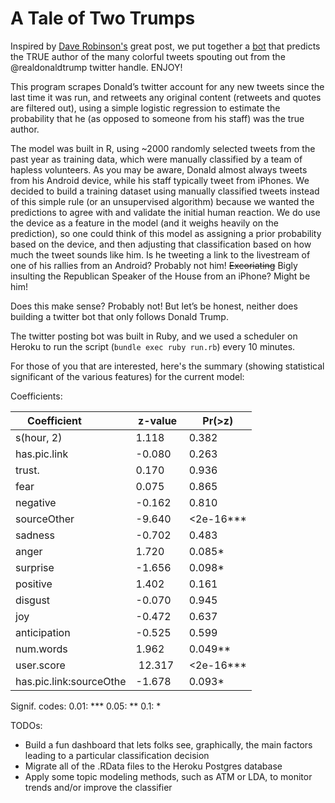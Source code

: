# A Tale of Two Trumps
Inspired by [Dave Robinson's](https://github.com/dgrtwo/dgrtwo.github.com/blob/master/_R/2016-08-09-trump-tweets.Rmd) great post, we put together a [bot](https://twitter.com/TwoTrumps) that predicts the TRUE author of the many colorful tweets spouting out from the @realdonaldtrump twitter handle. ENJOY!

This program scrapes Donald’s twitter account for any new tweets since the last time it was run, and retweets any original content (retweets and quotes are filtered out), using a simple logistic regression to estimate the probability that he (as opposed to someone from his staff) was the true author. 

The model was built in R, using ~2000 randomly selected tweets from the past year as training data, which were manually classified by a team of hapless volunteers. As you may be aware, Donald almost always tweets from his Android device, while his staff typically tweet from iPhones. We decided to build a training dataset using manually classified tweets instead of this simple rule (or an unsupervised  algorithm) because we wanted the predictions to agree with and validate the initial human reaction. We do use the device as a feature in the model (and it weighs heavily on the prediction), so one could think of this model as assigning a prior probability based on the device, and then adjusting that classification based on how much the tweet sounds like him. Is he tweeting a link to the livestream of one of his rallies from an Android? Probably not him! ~~Excoriating~~ Bigly insulting the Republican Speaker of the House from an iPhone? Might be him! 

Does this make sense? Probably not! But let’s be honest, neither does building a twitter bot that only follows Donald Trump.

The twitter posting bot was built in Ruby, and we used a scheduler on Heroku to run the script (`bundle exec ruby run.rb`) every 10 minutes.

For those of you that are interested, here's the summary (showing statistical significant of the various features) for the current model:

Coefficients:

| Coefficient             | z-value  | Pr(>z)   |
| ----------------------- | -------- | -------- |
| s(hour, 2)              |  1.118   | 0.382    |
| has.pic.link            | -0.080   | 0.263    |
| trust.                  |  0.170   | 0.936    |
| fear                    |  0.075   | 0.865    |
| negative                | -0.162   | 0.810    |
| sourceOther             | -9.640   | <2e-16***|
| sadness                 | -0.702   | 0.483    |
| anger                   |  1.720   | 0.085*   |
| surprise                | -1.656   | 0.098*   |
| positive                |  1.402   | 0.161    |
| disgust                 | -0.070   | 0.945    |
| joy                     | -0.472   | 0.637    |
| anticipation            | -0.525   | 0.599    |
| num.words               |  1.962   | 0.049**  |
| user.score              |  12.317  | <2e-16***|
| has.pic.link:sourceOthe | -1.678   | 0.093*   |

Signif. codes:  0.01: *** 0.05: ** 0.1: * 

TODOs:
* Build a fun dashboard that lets folks see, graphically, the main factors leading to a particular classification decision
* Migrate all of the .RData files to the Heroku Postgres database
* Apply some topic modeling methods, such as ATM or LDA, to monitor trends and/or improve the classifier 

